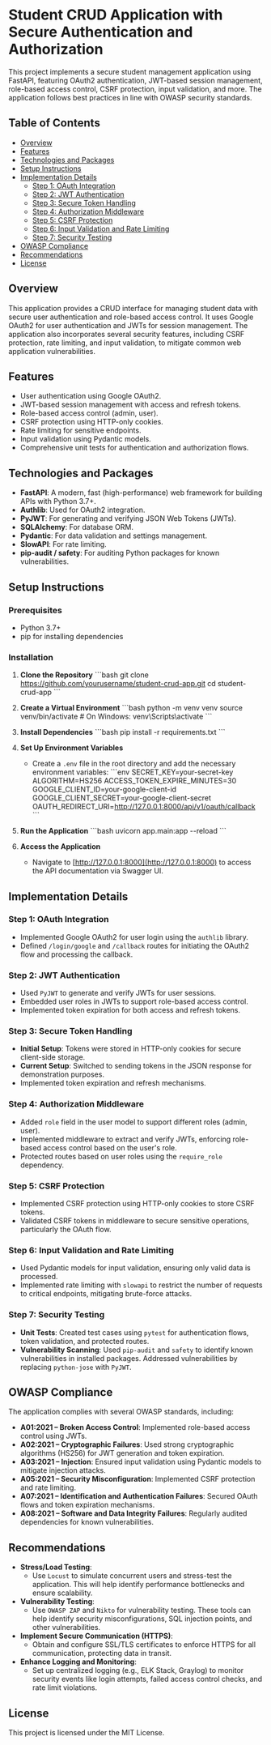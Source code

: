 
# Student CRUD Application with Secure Authentication and Authorization

This project implements a secure student management application using FastAPI, featuring OAuth2 authentication, JWT-based session management, role-based access control, CSRF protection, input validation, and more. The application follows best practices in line with OWASP security standards.

## Table of Contents
- [Overview](#overview)
- [Features](#features)
- [Technologies and Packages](#technologies-and-packages)
- [Setup Instructions](#setup-instructions)
- [Implementation Details](#implementation-details)
  - [Step 1: OAuth Integration](#step-1-oauth-integration)
  - [Step 2: JWT Authentication](#step-2-jwt-authentication)
  - [Step 3: Secure Token Handling](#step-3-secure-token-handling)
  - [Step 4: Authorization Middleware](#step-4-authorization-middleware)
  - [Step 5: CSRF Protection](#step-5-csrf-protection)
  - [Step 6: Input Validation and Rate Limiting](#step-6-input-validation-and-rate-limiting)
  - [Step 7: Security Testing](#step-7-security-testing)
- [OWASP Compliance](#owasp-compliance)
- [Recommendations](#recommendations)
- [License](#license)

## Overview
This application provides a CRUD interface for managing student data with secure user authentication and role-based access control. It uses Google OAuth2 for user authentication and JWTs for session management. The application also incorporates several security features, including CSRF protection, rate limiting, and input validation, to mitigate common web application vulnerabilities.

## Features
- User authentication using Google OAuth2.
- JWT-based session management with access and refresh tokens.
- Role-based access control (admin, user).
- CSRF protection using HTTP-only cookies.
- Rate limiting for sensitive endpoints.
- Input validation using Pydantic models.
- Comprehensive unit tests for authentication and authorization flows.

## Technologies and Packages
- **FastAPI**: A modern, fast (high-performance) web framework for building APIs with Python 3.7+.
- **Authlib**: Used for OAuth2 integration.
- **PyJWT**: For generating and verifying JSON Web Tokens (JWTs).
- **SQLAlchemy**: For database ORM.
- **Pydantic**: For data validation and settings management.
- **SlowAPI**: For rate limiting.
- **pip-audit / safety**: For auditing Python packages for known vulnerabilities.

## Setup Instructions

### Prerequisites
- Python 3.7+
- pip for installing dependencies

### Installation
1. **Clone the Repository**
    \`\`\`bash
    git clone https://github.com/yourusername/student-crud-app.git
    cd student-crud-app
    \`\`\`
2. **Create a Virtual Environment**
    \`\`\`bash
    python -m venv venv
    source venv/bin/activate  # On Windows: venv\Scripts\activate
    \`\`\`
3. **Install Dependencies**
    \`\`\`bash
    pip install -r requirements.txt
    \`\`\`

4. **Set Up Environment Variables**
    - Create a `.env` file in the root directory and add the necessary environment variables:
      \`\`\`env
      SECRET_KEY=your-secret-key
      ALGORITHM=HS256
      ACCESS_TOKEN_EXPIRE_MINUTES=30
      GOOGLE_CLIENT_ID=your-google-client-id
      GOOGLE_CLIENT_SECRET=your-google-client-secret
      OAUTH_REDIRECT_URI=http://127.0.0.1:8000/api/v1/oauth/callback
      \`\`\`

5. **Run the Application**
    \`\`\`bash
    uvicorn app.main:app --reload
    \`\`\`

6. **Access the Application**
    - Navigate to [http://127.0.0.1:8000](http://127.0.0.1:8000) to access the API documentation via Swagger UI.

## Implementation Details

### Step 1: OAuth Integration
- Implemented Google OAuth2 for user login using the `authlib` library.
- Defined `/login/google` and `/callback` routes for initiating the OAuth2 flow and processing the callback.

### Step 2: JWT Authentication
- Used `PyJWT` to generate and verify JWTs for user sessions.
- Embedded user roles in JWTs to support role-based access control.
- Implemented token expiration for both access and refresh tokens.

### Step 3: Secure Token Handling
- **Initial Setup**: Tokens were stored in HTTP-only cookies for secure client-side storage.
- **Current Setup**: Switched to sending tokens in the JSON response for demonstration purposes.
- Implemented token expiration and refresh mechanisms.

### Step 4: Authorization Middleware
- Added `role` field in the user model to support different roles (admin, user).
- Implemented middleware to extract and verify JWTs, enforcing role-based access control based on the user's role.
- Protected routes based on user roles using the `require_role` dependency.

### Step 5: CSRF Protection
- Implemented CSRF protection using HTTP-only cookies to store CSRF tokens.
- Validated CSRF tokens in middleware to secure sensitive operations, particularly the OAuth flow.

### Step 6: Input Validation and Rate Limiting
- Used Pydantic models for input validation, ensuring only valid data is processed.
- Implemented rate limiting with `slowapi` to restrict the number of requests to critical endpoints, mitigating brute-force attacks.

### Step 7: Security Testing
- **Unit Tests**: Created test cases using `pytest` for authentication flows, token validation, and protected routes.
- **Vulnerability Scanning**: Used `pip-audit` and `safety` to identify known vulnerabilities in installed packages. Addressed vulnerabilities by replacing `python-jose` with `PyJWT`.

## OWASP Compliance
The application complies with several OWASP standards, including:

- **A01:2021 – Broken Access Control**: Implemented role-based access control using JWTs.
- **A02:2021 – Cryptographic Failures**: Used strong cryptographic algorithms (HS256) for JWT generation and token expiration.
- **A03:2021 – Injection**: Ensured input validation using Pydantic models to mitigate injection attacks.
- **A05:2021 – Security Misconfiguration**: Implemented CSRF protection and rate limiting.
- **A07:2021 – Identification and Authentication Failures**: Secured OAuth flows and token expiration mechanisms.
- **A08:2021 – Software and Data Integrity Failures**: Regularly audited dependencies for known vulnerabilities.

## Recommendations
- **Stress/Load Testing**:
  - Use `Locust` to simulate concurrent users and stress-test the application. This will help identify performance bottlenecks and ensure scalability.
- **Vulnerability Testing**:
  - Use `OWASP ZAP` and `Nikto` for vulnerability testing. These tools can help identify security misconfigurations, SQL injection points, and other vulnerabilities.
- **Implement Secure Communication (HTTPS)**:
  - Obtain and configure SSL/TLS certificates to enforce HTTPS for all communication, protecting data in transit.
- **Enhance Logging and Monitoring**:
  - Set up centralized logging (e.g., ELK Stack, Graylog) to monitor security events like login attempts, failed access control checks, and rate limit violations.

## License
This project is licensed under the MIT License.
